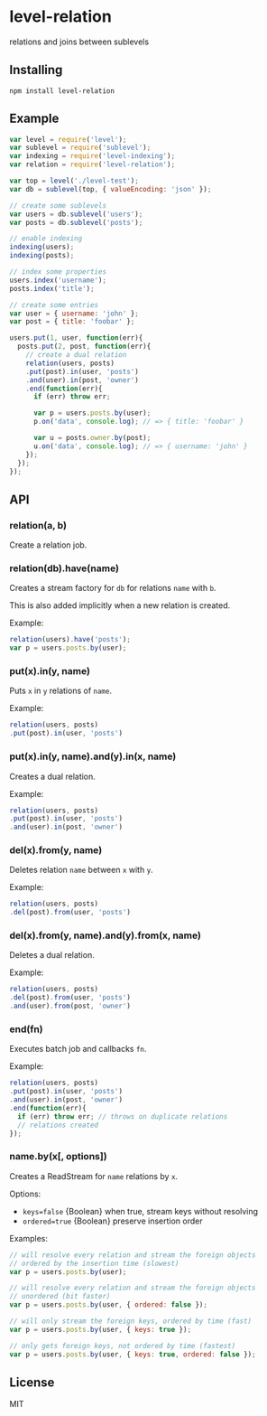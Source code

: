
# level-relation

relations and joins between sublevels

## Installing

`npm install level-relation`

## Example

```js
var level = require('level');
var sublevel = require('sublevel');
var indexing = require('level-indexing');
var relation = require('level-relation');

var top = level('./level-test');
var db = sublevel(top, { valueEncoding: 'json' });

// create some sublevels
var users = db.sublevel('users');
var posts = db.sublevel('posts');

// enable indexing
indexing(users);
indexing(posts);

// index some properties
users.index('username');
posts.index('title');

// create some entries
var user = { username: 'john' };
var post = { title: 'foobar' };

users.put(1, user, function(err){
  posts.put(2, post, function(err){
    // create a dual relation
    relation(users, posts)
    .put(post).in(user, 'posts')
    .and(user).in(post, 'owner')
    .end(function(err){
      if (err) throw err;

      var p = users.posts.by(user);
      p.on('data', console.log); // => { title: 'foobar' }

      var u = posts.owner.by(post);
      u.on('data', console.log); // => { username: 'john' }
    });
  });
});
```

## API

### relation(a, b)

Create a relation job.

### relation(db).have(name)

Creates a stream factory for `db` for relations `name` with `b`.

This is also added implicitly when a new relation is created.

Example:
```js
relation(users).have('posts');
var p = users.posts.by(user);
```

### put(x).in(y, name)

Puts `x` in `y` relations of `name`.

Example:
```js
relation(users, posts)
.put(post).in(user, 'posts')
```

### put(x).in(y, name).and(y).in(x, name)

Creates a dual relation.

Example:
```js
relation(users, posts)
.put(post).in(user, 'posts')
.and(user).in(post, 'owner')
```

### del(x).from(y, name)

Deletes relation `name` between `x` with `y`.

Example:
```js
relation(users, posts)
.del(post).from(user, 'posts')
```

### del(x).from(y, name).and(y).from(x, name)

Deletes a dual relation.

Example:
```js
relation(users, posts)
.del(post).from(user, 'posts')
.and(user).from(post, 'owner')
```

### end(fn)

Executes batch job and callbacks `fn`.

Example:
```js
relation(users, posts)
.put(post).in(user, 'posts')
.and(user).in(post, 'owner')
.end(function(err){
  if (err) throw err; // throws on duplicate relations
  // relations created
});
```

### name.by(x[, options])

Creates a ReadStream for `name` relations by `x`.

Options:

- `keys=false` {Boolean}  when true, stream keys without resolving
- `ordered=true` {Boolean} preserve insertion order

Examples:
```js
// will resolve every relation and stream the foreign objects
// ordered by the insertion time (slowest)
var p = users.posts.by(user);

// will resolve every relation and stream the foreign objects
// unordered (bit faster)
var p = users.posts.by(user, { ordered: false });

// will only stream the foreign keys, ordered by time (fast)
var p = users.posts.by(user, { keys: true });

// only gets foreign keys, not ordered by time (fastest)
var p = users.posts.by(user, { keys: true, ordered: false });
```

## License

MIT
